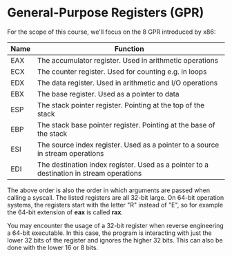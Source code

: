 # General-Purpose Registers (GPR)
For the scope of this course, we'll focus on the 8 GPR introduced by x86:

| Name | Function																					|
|------|--------------------------------------------------------------------------------------------|
| EAX  | The accumulator register. Used in arithmetic operations									|
| ECX  | The counter register. Used for counting e.g. in loops										|
| EDX  | The data register. Used in arithmetic and I/O operations									|
| EBX  | The base register. Used as a pointer to data												|
| ESP  | The stack pointer register. Pointing at the top of the stack								|
| EBP  | The stack base pointer register. Pointing at the base of the stack							|
| ESI  | The source index register. Used as a pointer to a source in stream operations				|
| EDI  | The destination index register. Used as a pointer to a destination in stream operations 	|

The above order is also the order in which arguments are passed when calling a syscall.
The listed registers are all 32-bit large. On 64-bit operation systems, the registers start with the letter "R" instead of "E", so for example the 64-bit extension of **eax** is called **rax**.

You may encounter the usage of a 32-bit register when reverse engineering a 64-bit executable. In this case, the program is interacting with just the lower 32 bits of the register and ignores the higher 32 bits. This can also be done with the lower 16 or 8 bits.